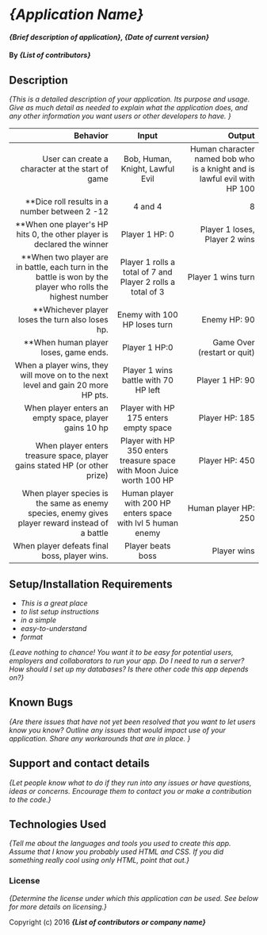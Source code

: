 # _{Application Name}_

#### _{Brief description of application}, {Date of current version}_

#### By _**{List of contributors}**_

## Description

_{This is a detailed description of your application. Its purpose and usage.  Give as much detail as needed to explain what the application does, and any other information you want users or other developers to have. }_

|   Behavior    |   Input     |     Output    |
|--------------:|:-----------:|--------------:|
|User can create a character at the start of game| Bob, Human, Knight, Lawful Evil| Human character named bob who is a knight and is lawful evil with HP 100|
|**Dice roll results in a number between 2 -12| 4 and 4 | 8 |
|**When one player's HP hits 0, the other player is declared the winner| Player 1 HP: 0 | Player 1 loses, Player 2 wins|
|**When two player are in battle, each turn in the battle is won by the player who rolls the highest number| Player 1 rolls a total of 7 and Player 2 rolls a total of 3| Player 1 wins turn |
|**Whichever player loses the turn also loses hp.| Enemy with 100 HP loses turn| Enemy HP: 90 | 
|**When human player loses, game ends. |Player 1 HP:0 |Game Over (restart or quit)|
|When a player wins, they will move on to the next level and gain 20 more HP pts.| Player 1 wins battle with 70 HP left| Player 1 HP: 90 |
|When player enters an empty space, player gains 10 hp |Player with HP 175 enters empty space |Player HP: 185 |
|When player enters treasure space, player gains stated HP (or other prize)| Player with HP 350 enters treasure space with Moon Juice worth 100 HP |Player HP: 450 |
|When player species is the same as enemy species, enemy gives player reward instead of a battle |Human player with 200 HP enters space with lvl 5 human enemy | Human player HP: 250|
|When player defeats final boss, player wins.| Player beats boss| Player wins|





## Setup/Installation Requirements

* _This is a great place_
* _to list setup instructions_
* _in a simple_
* _easy-to-understand_
* _format_

_{Leave nothing to chance! You want it to be easy for potential users, employers and collaborators to run your app. Do I need to run a server? How should I set up my databases? Is there other code this app depends on?}_

## Known Bugs

_{Are there issues that have not yet been resolved that you want to let users know you know?  Outline any issues that would impact use of your application.  Share any workarounds that are in place. }_

## Support and contact details

_{Let people know what to do if they run into any issues or have questions, ideas or concerns.  Encourage them to contact you or make a contribution to the code.}_

## Technologies Used

_{Tell me about the languages and tools you used to create this app. Assume that I know you probably used HTML and CSS. If you did something really cool using only HTML, point that out.}_

### License

*{Determine the license under which this application can be used.  See below for more details on licensing.}*

Copyright (c) 2016 **_{List of contributors or company name}_**
